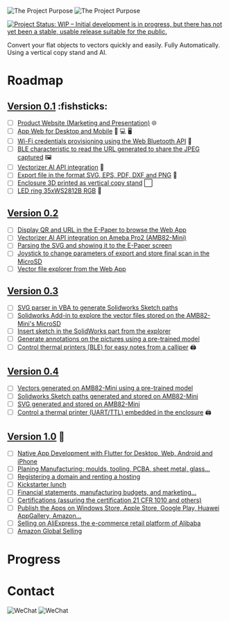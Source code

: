 ![The Project Purpose](https://raw.githubusercontent.com/ajsb85/vane.ai/main/press/projectpurpose-dark.png#gh-dark-mode-only)
![The Project Purpose](https://raw.githubusercontent.com/ajsb85/vane.ai/main/press/projectpurpose-light.png#gh-light-mode-only)

[![Project Status: WIP – Initial development is in progress, but there has not yet been a stable, usable release suitable for the public.](https://www.repostatus.org/badges/latest/wip.svg)](https://www.repostatus.org/#wip)

Convert your flat objects to vectors quickly and easily. Fully Automatically. Using a vertical copy stand and AI.

# Roadmap

## [Version 0.1](https://github.com/ajsb85/vane.ai/milestone/1) :fishsticks:

- [ ] [Product Website (Marketing and Presentation)](https://github.com/ajsb85/vane.ai/issues/3) :globe_with_meridians: 
- [ ] [App Web for Desktop and Mobile](https://github.com/ajsb85/vane.ai/issues/4) :iphone: :computer: :desktop_computer: 
- [ ] [Wi-Fi credentials provisioning using the Web Bluetooth API](https://github.com/ajsb85/vane.ai/issues/5) :blue_heart:
- [ ] [BLE characteristic to read the URL generated to share the JPEG captured](https://github.com/ajsb85/vane.ai/issues/6) :framed_picture:
- [ ] [Vectorizer AI API integration](https://github.com/ajsb85/vane.ai/issues/7) :robot:
- [ ] [Export file in the format SVG, EPS, PDF, DXF and PNG](https://github.com/ajsb85/vane.ai/issues/8) :floppy_disk: 
- [ ] [Enclosure 3D printed as vertical copy stand](https://github.com/ajsb85/vane.ai/issues/9) :white_large_square: 
- [ ] [LED ring 35xWS2812B RGB](https://github.com/ajsb85/vane.ai/issues/10) :flashlight: 

## [Version 0.2](https://github.com/ajsb85/vane.ai/milestone/2)
- [ ] [Display QR and URL in the E-Paper to browse the Web App](https://github.com/ajsb85/vane.ai/issues/11)
- [ ] [Vectorizer AI API integration on Ameba Pro2 (AMB82-Mini)](https://github.com/ajsb85/vane.ai/issues/12)
- [ ] [Parsing the SVG and showing it to the E-Paper screen](https://github.com/ajsb85/vane.ai/issues/13)
- [ ] [Joystick to change parameters of export and store final scan in the MicroSD](https://github.com/ajsb85/vane.ai/issues/14)
- [ ] [Vector file explorer from the Web App](https://github.com/ajsb85/vane.ai/issues/15)

## [Version 0.3](https://github.com/ajsb85/vane.ai/milestone/3)
- [ ] [SVG parser in VBA to generate Solidworks Sketch paths](https://github.com/ajsb85/vane.ai/issues/16)
- [ ] [Solidworks Add-in to explore the vector files stored on the AMB82-Mini's MicroSD](https://github.com/ajsb85/vane.ai/issues/17)
- [ ] [Insert sketch in the SolidWorks part from the explorer](https://github.com/ajsb85/vane.ai/issues/18)
- [ ] [Generate annotations on the pictures using a pre-trained model](https://github.com/ajsb85/vane.ai/issues/19)
- [ ] [Control thermal printers (BLE) for easy notes from a calliper](https://github.com/ajsb85/vane.ai/issues/20) :printer: 

## [Version 0.4](https://github.com/ajsb85/vane.ai/milestone/4)
- [ ] [Vectors generated on AMB82-Mini using a pre-trained model](https://github.com/ajsb85/vane.ai/issues/21)
- [ ] [Solidworks Sketch paths generated and stored on AMB82-Mini](https://github.com/ajsb85/vane.ai/issues/22)
- [ ] [SVG generated and stored on AMB82-Mini](https://github.com/ajsb85/vane.ai/issues/23)
- [ ] [Control a thermal printer (UART/TTL) embedded in the enclosure](https://github.com/ajsb85/vane.ai/issues/24) :printer: 

## [Version 1.0](https://github.com/ajsb85/vane.ai/milestone/5) :tada: 
- [ ] [Native App Development with Flutter for Desktop, Web, Android and iPhone](https://github.com/ajsb85/vane.ai/issues/25)
- [ ] [Planing Manufacturing: moulds, tooling, PCBA, sheet metal, glass...](https://github.com/ajsb85/vane.ai/issues/26)
- [ ] [Registering a domain and renting a hosting](https://github.com/ajsb85/vane.ai/issues/27)
- [ ] [Kickstarter lunch](https://github.com/ajsb85/vane.ai/issues/28)
- [ ] [Financial statements, manufacturing budgets, and marketing...](https://github.com/ajsb85/vane.ai/issues/29)
- [ ] [Certifications (assuring the certification 21 CFR 1010 and others)](https://github.com/ajsb85/vane.ai/issues/30)
- [ ] [Publish the Apps on Windows Store, Apple Store, Google Play, Huawei AppGallery, Amazon...](https://github.com/ajsb85/vane.ai/issues/31)
- [ ] [Selling on AliExpress, the e-commerce retail platform of Alibaba](https://github.com/ajsb85/vane.ai/issues/32)
- [ ] [Amazon Global Selling](https://github.com/ajsb85/vane.ai/issues/33)

# Progress 

# Contact

![WeChat](https://raw.githubusercontent.com/ajsb85/vane.ai/main/press/contact-dark.png#gh-dark-mode-only)
![WeChat](https://raw.githubusercontent.com/ajsb85/vane.ai/main/press/contact-light.png#gh-light-mode-only)

